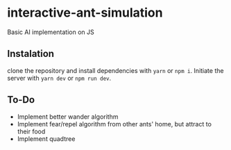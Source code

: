 # interactive-ant-simulation

Basic AI implementation on JS

## Instalation

clone the repository and install dependencies with `yarn` or `npm i`.
Initiate the server with `yarn dev` or `npm run dev`.

## To-Do

-   Implement better wander algorithm
-   Implement fear/repel algorithm from other ants' home, but attract to their food
-   Implement quadtree
